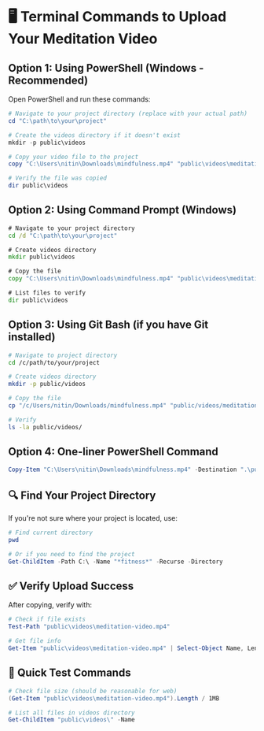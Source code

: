 # 🖥️ Terminal Commands to Upload Your Meditation Video

## Option 1: Using PowerShell (Windows - Recommended)

Open PowerShell and run these commands:

```powershell
# Navigate to your project directory (replace with your actual path)
cd "C:\path\to\your\project"

# Create the videos directory if it doesn't exist
mkdir -p public\videos

# Copy your video file to the project
copy "C:\Users\nitin\Downloads\mindfulness.mp4" "public\videos\meditation-video.mp4"

# Verify the file was copied
dir public\videos
```

## Option 2: Using Command Prompt (Windows)

```cmd
# Navigate to your project directory
cd /d "C:\path\to\your\project"

# Create videos directory
mkdir public\videos

# Copy the file
copy "C:\Users\nitin\Downloads\mindfulness.mp4" "public\videos\meditation-video.mp4"

# List files to verify
dir public\videos
```

## Option 3: Using Git Bash (if you have Git installed)

```bash
# Navigate to project directory
cd /c/path/to/your/project

# Create videos directory
mkdir -p public/videos

# Copy the file
cp "/c/Users/nitin/Downloads/mindfulness.mp4" "public/videos/meditation-video.mp4"

# Verify
ls -la public/videos/
```

## Option 4: One-liner PowerShell Command

```powershell
Copy-Item "C:\Users\nitin\Downloads\mindfulness.mp4" -Destination ".\public\videos\meditation-video.mp4" -Force
```

## 🔍 Find Your Project Directory

If you're not sure where your project is located, use:

```powershell
# Find current directory
pwd

# Or if you need to find the project
Get-ChildItem -Path C:\ -Name "*fitness*" -Recurse -Directory
```

## ✅ Verify Upload Success

After copying, verify with:

```powershell
# Check if file exists
Test-Path "public\videos\meditation-video.mp4"

# Get file info
Get-Item "public\videos\meditation-video.mp4" | Select-Object Name, Length, LastWriteTime
```

## 🚀 Quick Test Commands

```powershell
# Check file size (should be reasonable for web)
(Get-Item "public\videos\meditation-video.mp4").Length / 1MB

# List all files in videos directory
Get-ChildItem "public\videos\" -Name
```